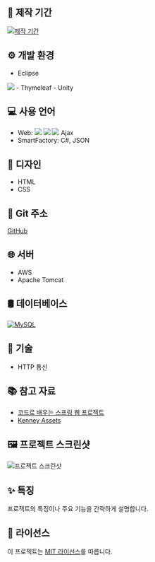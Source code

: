 ## 📅 제작 기간

[![제작 기간](https://img.shields.io/badge/%EC%A0%9C%EC%9E%91%20%EA%B8%B0%EA%B0%84-4/2%20~%204/29-brightgreen)](https://example.com/calendar-link)

## ⚙️ 개발 환경

- Eclipse
<img src="https://img.shields.io/badge/spring-6DB33F?style=for-the-badge&logo=spring&logoColor=white">
- Thymeleaf
- Unity

## 💻 사용 언어

- Web: <img src="https://img.shields.io/badge/java-007396?style=for-the-badge&logo=java&logoColor=white"> <img src="https://img.shields.io/badge/javascript-F7DF1E?style=for-the-badge&logo=javascript&logoColor=black"> <img src="https://img.shields.io/badge/jquery-0769AD?style=for-the-badge&logo=jquery&logoColor=white"> Ajax
- SmartFactory: C#, JSON

## 🎨 디자인

- HTML
- CSS

## 📁 Git 주소

[GitHub](https://github.com/your-username/repository-name)

## 🌐 서버

- AWS
- Apache Tomcat

## 🛢️ 데이터베이스

[![MySQL](https://img.shields.io/badge/MySQL-4479A1?style=flat-square&logo=MySQL&logoColor=white)](https://example.com/mysql-link) 

## 🔧 기술

- HTTP 통신

## 📚 참고 자료

- [코드로 배우는 스프링 웹 프로젝트](https://example.com/book-url)
- [Kenney Assets](https://kenney.nl/)

## 🖼️ 프로젝트 스크린샷

![프로젝트 스크린샷](https://example.com/screenshot.png)

## ✨ 특징

프로젝트의 특징이나 주요 기능을 간략하게 설명합니다.

## 📜 라이선스

이 프로젝트는 [MIT 라이선스](https://opensource.org/licenses/MIT)를 따릅니다.
